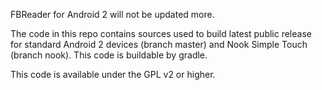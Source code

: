 FBReader for Android 2 will not be updated more.

The code in this repo contains sources used to build latest public release for standard Android 2 devices
(branch master) and Nook Simple Touch (branch nook). This code is buildable by gradle.

This code is available under the GPL v2 or higher.
